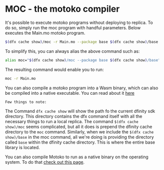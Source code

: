 # MOC - the motoko compiler

It's possible to execute motoko programs without deploying to replica. To do so, simply run the moc program with handful parameters. Below executes the Main.mo motoko program.

```bash
$(dfx cache show)/moc -r Main.mo --package base $(dfx cache show)/base
```

To simplify this, you can always alias the above command such as:

```bash
alias moc="$(dfx cache show)/moc --package base $(dfx cache show)/base"
```

The resulting command would enable you to run:
```bash
moc -r Main.mo
```

You can also compile a motoko program into a Wasm binary, which can also be compiled into a native executable. You can read about it [here](examples/moc/readme.md)

`Few things to note:`

 The Command `dfx cache show` will show the path fo the current dfinity sdk directory. This directory contains the dfx command itself with all the necessary things to run a local replica. The command `$(dfx cache show)/moc` seems complicated, but all it does is prepend the dfinity cache directory to the `moc` command. Similarly, when we include the `$(dfx cache show)/base` in the moc command, all we're doing is providing the directory called `base` within the dfinity cache directory. This is where the entire base library is located.

You can also compile Motoko to run as a native binary on the operating system. To do that [check out this page](motoko-wasm.md).